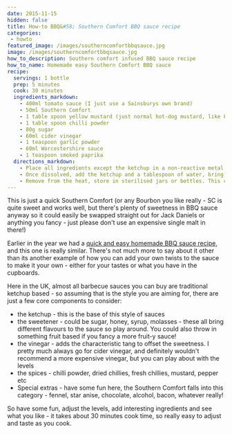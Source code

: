 ```yaml
---
date: 2015-11-15
hidden: false
title: How-to BBQ&#58; Southern Comfort BBQ sauce recipe
categories:
 - howto
featured_image: /images/southerncomfortbbqsauce.jpg
image: /images/southerncomfortbbqsauce.jpg
how_to_description: Southern comfort infused BBQ sauce recipe
how_to_name: Homemade easy Southern Comfort BBQ sauce
recipe:
  servings: 1 bottle
  prep: 5 minutes
  cook: 30 minutes
  ingredients_markdown:
    - 400ml tomato sauce (I just use a Sainsburys own brand)
    - 50ml Southern Comfort
    - 1 table spoon yellow mustard (just normal hot-dog mustard, like Frenchs)
    - 1 table spoon chilli powder
    - 80g sugar
    - 60ml cider vinegar
    - 1 teaspoon garlic powder
    - 60ml Worcestershire sauce
    - 1 teaspoon smoked paprika
  directions_markdown:
    - Place all ingredients except the ketchup in a non-reactive metal saucepan and bring to a simmer, stirring constantly to combine and let the sugars dissolve.
    - Once dissolved, add the ketchup and a tablespoon of water, bring back to a simmer and continue to simmer for 30 minutes, or until it has reached your preferred consistency (if in doubt, just the usual consistency of BBQ sauce or ketchup is good)
    - Remove from the heat, store in sterilised jars or bottles. This can be stored in a similar way to jams or chutneys, store in a dark, cool place and keep refrigerated once opened.
---
```


This is just a quick Southern Comfort (or any Bourbon you like really - SC is quite sweet and works well, but there's plenty of sweetness in BBQ sauce anyway so it could easily be swapped straight out for Jack Daniels or anything you fancy - just please don't use an expensive single malt in there!)

Earlier in the year we had a <a href="https://www.robbishfood.com/recipes/howto/2015/06/24/simple-bbq-sauce/" target="_blank">quick and easy homemade BBQ sauce recipe</a>, and this one is really similar. There's not much more to say about it other than its another example of how you can add your own twists to the sauce to make it your own - either for your tastes or what you have in the cupboards.

Here in the UK, almost all barbecue sauces you can buy are traditional ketchup based - so assuming that is the style you are aiming for, there are just a few core components to consider:
- the ketchup - this is the base of this style of sauces
- the sweetener - could be sugar, honey, syrup, molasses - these all bring different flavours to the sauce so play around. You could also throw in something fruit based if you fancy a more fruit-y sauce!
- the vinegar - adds the characteristic tang to offset the sweetness. I pretty much always go for cider vinegar, and definitely wouldn't recommend a more expensive vinegar, but you can play about with the levels
- the spices - chilli powder, dried chillies, fresh chillies, mustard, pepper etc
- Special extras - have some fun here, the Southern Comfort falls into this category - fennel, star anise, chocolate, alcohol, bacon, whatever really!

So have some fun, adjust the levels, add interesting ingredients and see what you like - it takes about 30 minutes cook time, so really easy to adjust and taste as you cook.

<br>
<br>

